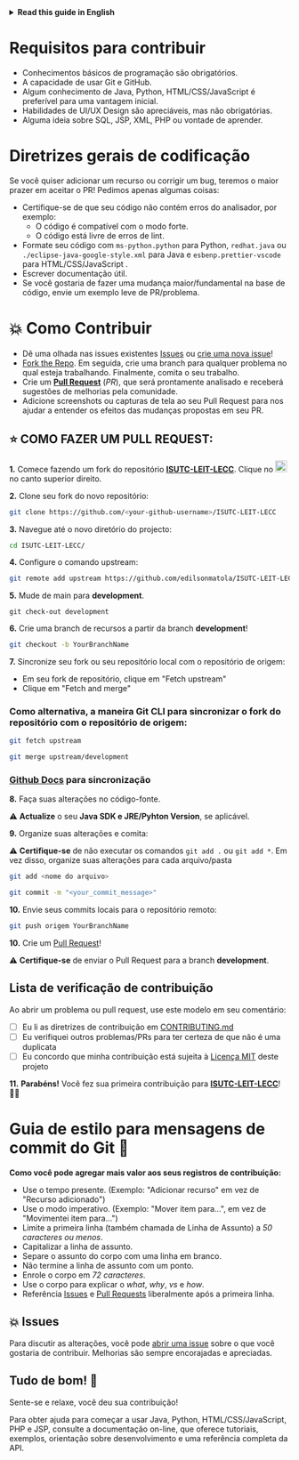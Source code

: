 <details>
<summary>
<strong> Read this guide in English </strong>
</summary>
    <ul>
        <li><a href="./CONTRIBUTING.md"> English </a></li>
    </ul>

</details>

# Requisitos para contribuir

- Conhecimentos básicos de programação são obrigatórios.
- A capacidade de usar Git e GitHub.
- Algum conhecimento de Java, Python, HTML/CSS/JavaScript é preferível para uma vantagem inicial.
- Habilidades de UI/UX Design são apreciáveis, mas não obrigatórias.
- Alguma ideia sobre SQL, JSP, XML, PHP ou vontade de aprender.

# Diretrizes gerais de codificação

Se você quiser adicionar um recurso ou corrigir um bug, teremos o maior prazer em aceitar o PR! Pedimos apenas algumas coisas:

- Certifique-se de que seu código não contém erros do analisador, por exemplo:
  - O código é compatível com o modo forte.
  - O código está livre de erros de lint.
- Formate seu código com `ms-python.python` para Python, `redhat.java` ou `./eclipse-java-google-style.xml` para Java e `esbenp.prettier-vscode` para HTML/CSS/JavaScript .
- Escrever documentação útil.
- Se você gostaria de fazer uma mudança maior/fundamental na base de código, envie um exemplo leve de PR/problema.

# 💥 Como Contribuir

- Dê uma olhada nas issues existentes [Issues](https://github.com/edilsonmatola/ISUTC-LEIT-LECC/issues) ou [crie uma nova issue](https://github.com/edilsonmatola/ISUTC-LEIT-LECC/issues/new/choose)!
- [Fork the Repo](https://github.com/edilsonmatola/ISUTC-LEIT-LECC/fork). Em seguida, crie uma branch para qualquer problema no qual esteja trabalhando. Finalmente, comita o seu trabalho.
- Crie um **[Pull Request](https://github.com/edilsonmatola/ISUTC-LEIT-LECC/compare)** (_PR_), que será prontamente analisado e receberá sugestões de melhorias pela comunidade.
- Adicione screenshots ou capturas de tela ao seu Pull Request para nos ajudar a entender os efeitos das mudanças propostas em seu PR.

## ⭐ COMO FAZER UM PULL REQUEST:

**1.** Comece fazendo um fork do repositório [**ISUTC-LEIT-LECC**](https://github.com/edilsonmatola/ISUTC-LEIT-LECC). Clique no <a href="https://github.com/edilsonmatola/ISUTC-LEIT-LECC/fork"><img src="https://i.imgur.com/G4z1kEe.png" height="21 " width="21"></a> no canto superior direito.

**2.** Clone seu fork do novo repositório:

```bash
git clone https://github.com/<your-github-username>/ISUTC-LEIT-LECC
```

**3.** Navegue até o novo diretório do projecto:

```bash
cd ISUTC-LEIT-LECC/
```

**4.** Configure o comando upstream:

```bash
git remote add upstream https://github.com/edilsonmatola/ISUTC-LEIT-LECC.git
```

**5.** Mude de main para **development**.

```terminal
git check-out development
```

**6.** Crie uma branch de recursos a partir da branch **development**!

```bash
git checkout -b YourBranchName
```

**7.** Sincronize seu fork ou seu repositório local com o repositório de origem:

- Em seu fork de repositório, clique em "Fetch upstream"
- Clique em "Fetch and merge"

### Como alternativa, a maneira Git CLI para sincronizar o fork do repositório com o repositório de origem:

```bash
git fetch upstream
```

```bash
git merge upstream/development
```

### [Github Docs](https://docs.github.com/en/github/collaborating-with-pull-requests/addressing-merge-conflicts/reresolution-a-merge-conflict-on-github) para sincronização

**8.** Faça suas alterações no código-fonte.

⚠️ **Actualize** o seu **Java SDK e JRE/Pyhton Version**, se aplicável.

**9.** Organize suas alterações e comita:

⚠️ **Certifique-se** de não executar os comandos `git add .` ou `git add *`. Em vez disso, organize suas alterações para cada arquivo/pasta

```bash
git add <nome do arquivo>
```

```bash
git commit -m "<your_commit_message>"
```

**10.** Envie seus commits locais para o repositório remoto:

```bash
git push origem YourBranchName
```

**10.** Crie um [Pull Request](https://help.github.com/en/github/collaborating-with-issues-and-pull-requests/creating-a-pull-request)!

⚠️ **Certifique-se** de enviar o Pull Request para a branch **development**.

## Lista de verificação de contribuição

Ao abrir um problema ou pull request, use este modelo em seu comentário:

- [ ] Eu li as diretrizes de contribuição em [CONTRIBUTING.md](CONTRIBUTING.md)
- [ ] Eu verifiquei outros problemas/PRs para ter certeza de que não é uma duplicata
- [ ] Eu concordo que minha contribuição está sujeita à [Licença MIT](LICENSE.md) deste projeto

**11.** **Parabéns!** Você fez sua primeira contribuição para [**ISUTC-LEIT-LECC**](https://github.com/edilsonmatola/ISUTC-LEIT-LECC/graphs/contributors)! 🙌🏼

# Guia de estilo para mensagens de commit do Git :memo:

**Como você pode agregar mais valor aos seus registros de contribuição:**

- Use o tempo presente. (Exemplo: "Adicionar recurso" em vez de "Recurso adicionado")
- Use o modo imperativo. (Exemplo: "Mover item para...", em vez de "Movimentei item para...")
- Limite a primeira linha (também chamada de Linha de Assunto) a _50 caracteres ou menos_.
- Capitalizar a linha de assunto.
- Separe o assunto do corpo com uma linha em branco.
- Não termine a linha de assunto com um ponto.
- Enrole o corpo em _72 caracteres_.
- Use o corpo para explicar o _what_, _why_, _vs_ e _how_.
- Referência [Issues](https://github.com/edilsonmatola/ISUTC-LEIT-LECC/issues) e [Pull Requests](https://github.com/edilsonmatola/ISUTC-LEIT-LECC/pulls) liberalmente após a primeira linha.

## 💥 Issues

Para discutir as alterações, você pode [abrir uma issue](https://github.com/edilsonmatola/ISUTC-LEIT-LECC/issues/new/choose) sobre o que você gostaria de contribuir. Melhorias são sempre encorajadas e apreciadas.

## Tudo de bom! 🥇

Sente-se e relaxe, você deu sua contribuição!

Para obter ajuda para começar a usar Java, Python, HTML/CSS/JavaScript, PHP e JSP, consulte a documentação on-line, que oferece tutoriais, exemplos, orientação sobre desenvolvimento e uma referência completa da API.
